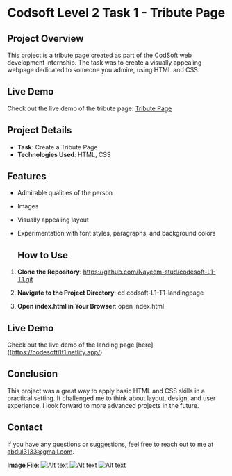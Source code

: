 # Codsoft Level 2 Task 1 - Tribute Page

## Project Overview
This project is a tribute page created as part of the CodSoft web development internship. The task was to create a visually appealing webpage dedicated to someone you admire, using HTML and CSS.

## Live Demo
Check out the live demo of the tribute page: [Tribute Page](https://example.com/tribute-page)

## Project Details
- **Task**: Create a Tribute Page
- **Technologies Used**: HTML, CSS

## Features
- Admirable qualities of the person
- Images
- Visually appealing layout
- Experimentation with font styles, paragraphs, and background colors

  ## How to Use

1. **Clone the Repository**:
https://github.com/Nayeem-stud/codesoft-L1-T1.git

2. **Navigate to the Project Directory**:
cd codsoft-L1-T1-landingpage

3. **Open index.html in Your Browser**:
open index.html

## Live Demo
Check out the live demo of the landing page [here]((https://codesoftl1t1.netlify.app/).

## Conclusion
This project was a great way to apply basic HTML and CSS skills in a practical setting. It challenged me to think about layout, design, and user experience. I look forward to more advanced projects in the future.

## Contact
If you have any questions or suggestions, feel free to reach out to me at abdul3133@gmail.com.

**Image File**: 
![Alt text](LandingPage/page1.png)
![Alt text](LandingPage/page2.png)
![Alt text](LandingPage/page3.png)
